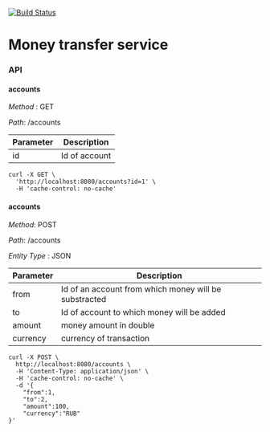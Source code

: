 
[![Build Status](https://travis-ci.org/Kvitral/money-transfer.svg?branch=master)](https://travis-ci.org/Kvitral/money-transfer)
# Money transfer service

### API

#### accounts
*Method* : GET

*Path*: /accounts

  Parameter | Description
------------ | -------------
id | Id of account

~~~
curl -X GET \
  'http://localhost:8080/accounts?id=1' \
  -H 'cache-control: no-cache'
~~~


#### accounts
*Method*: POST

*Path*: /accounts

*Entity Type* : JSON

  Parameter | Description
------------ | -------------
from | Id of an account from which money will be substracted
to | Id of account to which money will be added
amount | money amount in double
currency | currency of transaction


~~~
curl -X POST \
  http://localhost:8080/accounts \
  -H 'Content-Type: application/json' \
  -H 'cache-control: no-cache' \
  -d '{
	"from":1,
	"to":2,
	"amount":100,
	"currency":"RUB"
}'
~~~